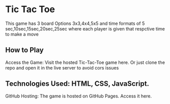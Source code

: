 # Tic Tac Toe
This game has 3 board Options 3x3,4x4,5x5 and time formats of 5 sec,10sec,15sec,20sec,25sec where each player is given that respctive time to make a move


## How to Play
Access the Game: Visit the hosted Tic-Tac-Toe game here.
Or just clone the repo and open it in the live server to avoid cors issues

## Technologies Used: HTML, CSS, JavaScript.

GitHub Hosting: The game is hosted on GitHub Pages. Access it here.
